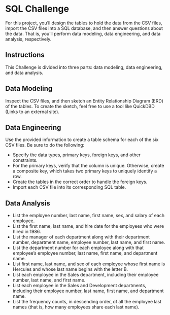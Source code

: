 # SQL Challenge

For this project, you’ll design the tables to hold the data from the CSV files, import the CSV files into a SQL database, and then answer questions about the data. That is, you’ll perform data modeling, data engineering, and data analysis, respectively.

## Instructions
This Challenge is divided into three parts: data modeling, data engineering, and data analysis.

## **Data Modeling**
Inspect the CSV files, and then sketch an Entity Relationship Diagram (ERD) of the tables. To create the sketch, feel free to use a tool like QuickDBD (Links to an external site).

## **Data Engineering**
Use the provided information to create a table schema for each of the six CSV files. Be sure to do the following:
- Specify the data types, primary keys, foreign keys, and other constraints.
- For the primary keys, verify that the column is unique. Otherwise, create a composite key, which takes two primary keys to uniquely identify a row.
- Create the tables in the correct order to handle the foreign keys.
- Import each CSV file into its corresponding SQL table.

## **Data Analysis**
- List the employee number, last name, first name, sex, and salary of each employee.
- List the first name, last name, and hire date for the employees who were hired in 1986.
- List the manager of each department along with their department number, department name, employee number, last name, and first name.
- List the department number for each employee along with that employee’s employee number, last name, first name, and department name.
- List first name, last name, and sex of each employee whose first name is Hercules and whose last name begins with the letter B.
- List each employee in the Sales department, including their employee number, last name, and first name.
- List each employee in the Sales and Development departments, including their employee number, last name, first name, and department name.
- List the frequency counts, in descending order, of all the employee last names (that is, how many employees share each last name).